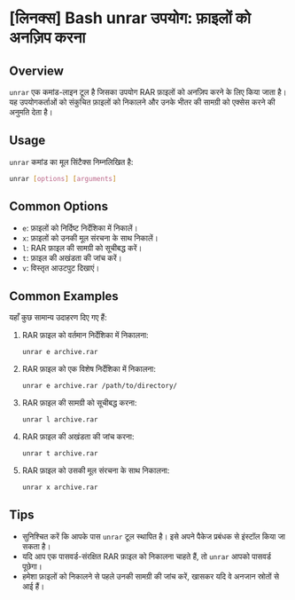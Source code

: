 # [लिनक्स] Bash unrar उपयोग: फ़ाइलों को अनज़िप करना

## Overview
`unrar` एक कमांड-लाइन टूल है जिसका उपयोग RAR फ़ाइलों को अनज़िप करने के लिए किया जाता है। यह उपयोगकर्ताओं को संकुचित फ़ाइलों को निकालने और उनके भीतर की सामग्री को एक्सेस करने की अनुमति देता है।

## Usage
`unrar` कमांड का मूल सिंटैक्स निम्नलिखित है:

```bash
unrar [options] [arguments]
```

## Common Options
- `e`: फ़ाइलों को निर्दिष्ट निर्देशिका में निकालें।
- `x`: फ़ाइलों को उनकी मूल संरचना के साथ निकालें।
- `l`: RAR फ़ाइल की सामग्री को सूचीबद्ध करें।
- `t`: फ़ाइल की अखंडता की जांच करें।
- `v`: विस्तृत आउटपुट दिखाएं।

## Common Examples
यहाँ कुछ सामान्य उदाहरण दिए गए हैं:

1. RAR फ़ाइल को वर्तमान निर्देशिका में निकालना:
   ```bash
   unrar e archive.rar
   ```

2. RAR फ़ाइल को एक विशेष निर्देशिका में निकालना:
   ```bash
   unrar e archive.rar /path/to/directory/
   ```

3. RAR फ़ाइल की सामग्री को सूचीबद्ध करना:
   ```bash
   unrar l archive.rar
   ```

4. RAR फ़ाइल की अखंडता की जांच करना:
   ```bash
   unrar t archive.rar
   ```

5. RAR फ़ाइल को उसकी मूल संरचना के साथ निकालना:
   ```bash
   unrar x archive.rar
   ```

## Tips
- सुनिश्चित करें कि आपके पास `unrar` टूल स्थापित है। इसे अपने पैकेज प्रबंधक से इंस्टॉल किया जा सकता है।
- यदि आप एक पासवर्ड-संरक्षित RAR फ़ाइल को निकालना चाहते हैं, तो `unrar` आपको पासवर्ड पूछेगा।
- हमेशा फ़ाइलों को निकालने से पहले उनकी सामग्री की जांच करें, खासकर यदि वे अनजान स्रोतों से आई हैं।